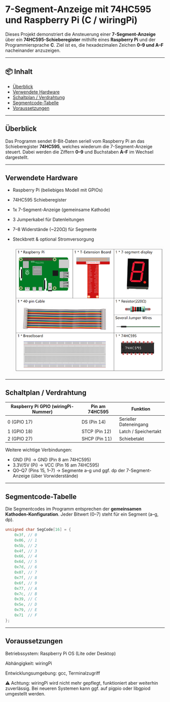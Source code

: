 # 7-Segment-Anzeige mit 74HC595 und Raspberry Pi (C / wiringPi)

Dieses Projekt demonstriert die Ansteuerung einer **7-Segment-Anzeige** über ein **74HC595-Schieberegister** mithilfe eines **Raspberry Pi** und der Programmiersprache **C**. Ziel ist es, die hexadezimalen Zeichen **0–9 und A–F** nacheinander anzuzeigen.

---

## 📦 Inhalt

- [Überblick](#überblick)
- [Verwendete Hardware](#verwendete-hardware)
- [Schaltplan / Verdrahtung](#schaltplan--verdrahtung)
- [Segmentcode-Tabelle](#segmentcode-tabelle)
- [Voraussetzungen](#voraussetzungen)


---

## Überblick

Das Programm sendet 8-Bit-Daten seriell vom Raspberry Pi an das Schieberegister **74HC595**, welches wiederum die 7-Segment-Anzeige steuert. Dabei werden die Ziffern **0–9** und Buchstaben **A–F** im Wechsel dargestellt.

---

## Verwendete Hardware

- Raspberry Pi (beliebiges Modell mit GPIOs)
- 74HC595 Schieberegister
- 1x 7-Segment-Anzeige (gemeinsame Kathode)
- 3 Jumperkabel für Datenleitungen
- 7–8 Widerstände (~220Ω) für Segmente
- Steckbrett & optional Stromversorgung

  ![Diagram](https://raw.githubusercontent.com/CodeByHusen/Embedded-Systems-/main/Projects%20in%20C/7-segment-display/pictures/Komponenten.png)


---

## Schaltplan / Verdrahtung

| Raspberry Pi GPIO (wiringPi-Nummer) | Pin am 74HC595 | Funktion                    |
|------------------------------------|----------------|-----------------------------|
| 0 (GPIO 17)                        | DS (Pin 14)     | Serieller Dateneingang      |
| 1 (GPIO 18)                        | STCP (Pin 12)   | Latch / Speichertakt        |
| 2 (GPIO 27)                        | SHCP (Pin 11)   | Schiebetakt                 |

Weitere wichtige Verbindungen:

- GND (Pi) → GND (Pin 8 am 74HC595)
- 3.3V/5V (Pi) → VCC (Pin 16 am 74HC595)
- Q0–Q7 (Pins 15, 1–7) → Segmente a–g und ggf. dp der 7-Segment-Anzeige (über Vorwiderstände)

---

## Segmentcode-Tabelle

Die Segmentcodes im Programm entsprechen der **gemeinsamen Kathoden-Konfiguration**. Jeder Bitwert (0–7) steht für ein Segment (a–g, dp).

```c
unsigned char SegCode[16] = {
    0x3f, // 0
    0x06, // 1
    0x5b, // 2
    0x4f, // 3
    0x66, // 4
    0x6d, // 5
    0x7d, // 6
    0x07, // 7
    0x7f, // 8
    0x6f, // 9
    0x77, // A
    0x7c, // B
    0x39, // C
    0x5e, // D
    0x79, // E
    0x71  // F
};
```
---

## Voraussetzungen
Betriebssystem: Raspberry Pi OS (Lite oder Desktop)

Abhängigkeit: wiringPi

Entwicklungsumgebung: gcc, Terminalzugriff

⚠️ Achtung: wiringPi wird nicht mehr gepflegt, funktioniert aber weiterhin zuverlässig.
Bei neueren Systemen kann ggf. auf pigpio oder libgpiod umgestellt werden.
